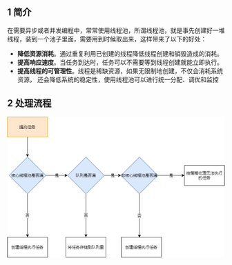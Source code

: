 ## 1 简介

在需要异步或者并发编程中，常常使用线程池，所谓线程池，就是事先创建好一堆线程，装到一个池子里面，需要用到时候取出来，这样带来了以下的好处：

* **降低资源消耗**。通过重复利用已创建的线程降低线程创建和销毁造成的消耗。 
* **提高响应速度**。当任务到达时，任务可以不需要等到线程创建就能立即执行。 
* **提高线程的可管理性**。线程是稀缺资源，如果无限制地创建，不仅会消耗系统资源， 还会降低系统的稳定性，使用线程池可以进行统一分配、调优和监控

## 2 处理流程

![](../asset/线程池执行的过程.png)